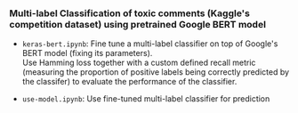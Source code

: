 ### Multi-label Classification of toxic comments (Kaggle's competition dataset)  using pretrained Google BERT model 
 * `keras-bert.ipynb`: Fine tune a multi-label classifier on top of Google's BERT model (fixing its parameters).\
    Use Hamming loss together with a custom defined recall metric (measuring the proportion of positive labels being correctly predicted by the classifer) to evaluate the performance of the classifier.

 * `use-model.ipynb`: Use fine-tuned multi-label classifier for prediction
